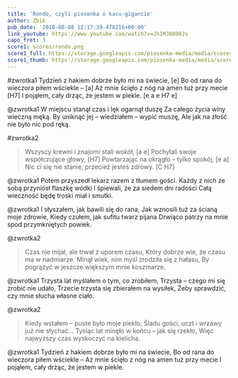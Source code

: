 ```yaml
---
title: 'Rondo, czyli piosenka o kacu-gigancie'
author: Zbik
pub_date: '2018-08-08 12:17:39.478216+00:00'
link_youtube: https://www.youtube.com/watch?v=JhIMJ8000Js
capo_fret: 3
score1: scores/rondo.png
score1_full: https://storage.googleapis.com/piosenka-media/media/scores/rondo.png
score1_thumb: https://storage.googleapis.com/piosenka-media/media/scores/rondo.png.180x0_q85_upscale.png
---
```


#zwrotka1
Tydzień z hakiem dobrze było mi na świecie, [e]
Bo od rana do wieczora piłem wściekle – [a]
Aż mnie ścięło z nóg na amen tuż przy mecie [H7]
I pojąłem, cały drżąc, że jestem w piekle. [e a e H7 e]

@zwrotka1
W miejscu stanął czas i lęk ogarnął duszę
Za całego życia winy wieczną męką.
By uniknąć jej – wiedziałem – wypić muszę,
Ale jak na złość nie było nic pod ręką.

#zwrotka2
>Wszyscy krewni i znajomi stali wokół, [a e]
>Pochylali swoje współczujące głowy, [H7]
>Powtarzając na okrągło – tylko spokój, [e a]
>Nic ci się nie stanie, przecież jesteś zdrowy. [C H7]

@zwrotka1
Potem przyszedł lekarz razem z tłumem gości.
Każdy z nich ze sobą przyniósł flaszkę wódki
I śpiewali, że za siedem dni radości
Całą wieczność będę troski miał i smutki.

@zwrotka1
I słyszałem, jak bawili się do rana,
Jak wznosili tuż za ścianą moje zdrowie,
Kiedy czułem, jak sufitu twarz pijana
Drwiąco patrzy na mnie spod przymkniętych powiek.

@zwrotka2
>Czas nie mijał, ale trwał z uporem czasu,
>Który dobrze wie, że czasu ma w nadmiarze.
>Minął wiek, nim myśl zrodziła się z hałasu,
>By pogrążyć w jeszcze większym mnie koszmarze.

@zwrotka1
Trzysta lat myślałem o tym, co zrobiłem,
Trzysta – czego mi się zrobić nie udało,
Trzecie trzysta się zbierałem na wysiłek,
Żeby sprawdzić, czy mnie słucha własne ciało.

@zwrotka2
>Kiedy wstałem – puste było moje piekło;
>Śladu gości, uczt i wrzawy już nie słychać…
>Tysiąc lat minęło w końcu – jak się rzekło,
>Więc najwyższy czas wyskoczyć na kielicha.

@zwrotka1
Tydzień z hakiem dobrze było mi na świecie,
Bo od rana do wieczora piłem wściekle –
Aż mnie ścięło z nóg na amen tuż przy mecie
I pojąłem, cały drżąc, że jestem w piekle.